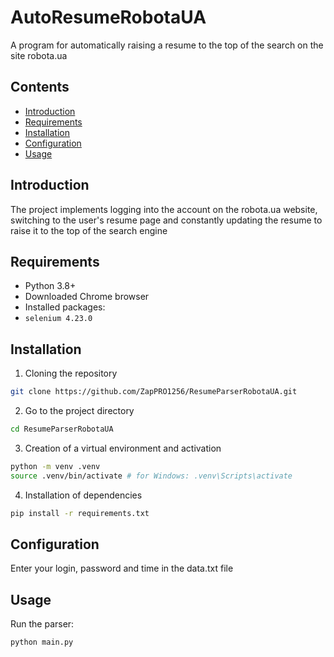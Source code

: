 # AutoResumeRobotaUA

A program for automatically raising a resume to the top of the search on the site robota.ua

## Contents

- [Introduction](#introduction)
- [Requirements](#requirements)
- [Installation](#installation)
- [Configuration](#configuration)
- [Usage](#usage)

## Introduction

The project implements logging into the account on the robota.ua website, switching to the user's resume page and constantly updating the resume to raise it to the top of the search engine

## Requirements

- Python 3.8+
- Downloaded Chrome browser
- Installed packages:
 - `selenium 4.23.0`

## Installation

1. Cloning the repository

 ```bash
 git clone https://github.com/ZapPRO1256/ResumeParserRobotaUA.git
 ```

2. Go to the project directory

 ```bash
 cd ResumeParserRobotaUA
 ```

3. Creation of a virtual environment and activation

 ```bash
 python -m venv .venv
 source .venv/bin/activate # for Windows: .venv\Scripts\activate
 ```

4. Installation of dependencies

 ```bash
 pip install -r requirements.txt
 ```

## Configuration

Enter your login, password and time in the data.txt file

## Usage

Run the parser:

```bash
python main.py

